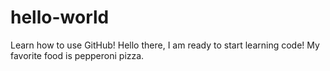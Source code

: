 # hello-world
Learn how to use GitHub!
Hello there, I am ready to start learning code! 
My favorite food is pepperoni pizza. 

